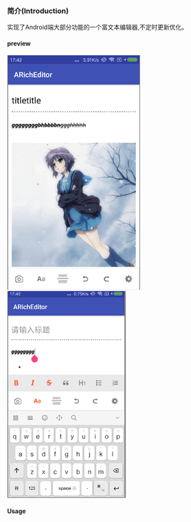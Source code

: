 ### 简介(Introduction)
实现了Android端大部分功能的一个富文本编辑器,不定时更新优化。
#### preview
![image2](https://github.com/anderson9/ARichEditor/blob/master/image/image4.png)
![image2](https://github.com/anderson9/ARichEditor/blob/master/image/image5.png)

####  Usage